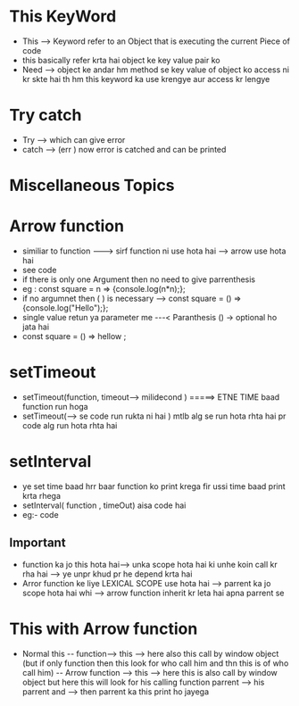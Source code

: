 # This KeyWord
- This --> Keyword refer to an Object that is executing the current Piece of code
- this basically refer krta hai object ke key value pair ko 
- Need --> object ke andar hm method se key value of object ko access ni kr skte hai th hm this keyword ka use krengye aur access kr lengye 

# Try catch 
- Try --> which can give error 
- catch --> (err ) now error is catched and can be printed

# Miscellaneous Topics

# Arrow function 
- similiar to function ---> sirf function ni use hota hai --> arrow use hota hai 
- see code 
- if there is only one Argument then no need to give parrenthesis 
- eg : const square = n => {console.log(n*n);};
- if no argumnet then ( ) is necessary --> const square = () => {console.log("Hello");};
- single value retun ya parameter me ---< Paranthesis () -> optional ho jata hai 
- const square = () => hellow ;

# setTimeout
- setTimeout(function, timeout--> milidecond )  =====> ETNE TIME baad function run hoga
- setTimeout(--> se code run rukta ni hai )  mtlb alg se run hota rhta hai pr code alg run hota rhta hai

# setInterval
- ye set time baad hrr baar function ko print krega fir ussi time baad print krta rhega
- setInterval( function , timeOut)     aisa code hai 
- eg:- code 
  
## Important 
- function ka jo this hota hai-->  unka scope hota hai ki unhe koin call kr rha hai --> ye unpr khud pr he depend krta hai
- Arror function ke liye LEXICAL SCOPE use hota hai --> parrent ka jo scope hota hai whi --> arrow function inherit kr leta hai apna parrent se
 
# This with Arrow function
- Normal this 
-- function--> this --> here also this call by window object (but if only function  then this look for who call him and thn this is of who call him)
-- Arrow function --> this --> here this is also call by window object but here this will look for his calling function parrent  --> his parrent and --> then parrent ka this print ho jayega

